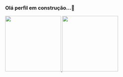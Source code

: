 ### Olá perfil em construção...👋

<div>
  <a href="https://github.com/rafaballerini">
  <img height="180em" src="https://github-readme-stats.vercel.app/api?username=arthurk88&show_icons=true&theme=dark&include_all_commits=true&count_private=true"/>
  <img height="180em" src="https://github-readme-stats.vercel.app/api/top-langs/?username=arthurk88&layout=compact&langs_count=7&theme=dark"/>
</div>
<!--

 Aqui estão algumas idéias para você começar:

- 🔭 Atualmente estou trabalhando em ... 
- 🌱 Atualmente estou aprendendo ...  
- 👯 Estou procurando colaborar em ... 
- 🤔 Estou procurando ajuda com ... 
- 💬 Pergunte-me sobre ... 
- 📫 Como chegar até mim: ... 
- 😄 Pronomes: ...  
- ⚡ Curiosidade: ...


-->
